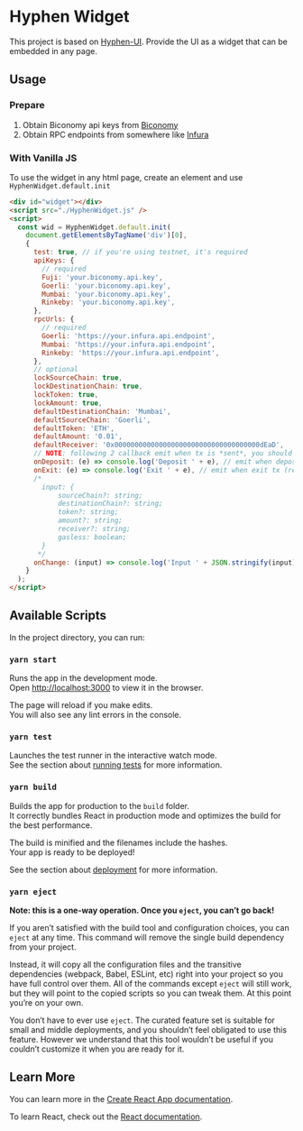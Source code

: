 # Hyphen Widget

This project is based on [Hyphen-UI](https://github.com/bcnmy/hyphen-ui/). Provide the UI as a widget that can be embedded in any page.

## Usage

### Prepare

1. Obtain Biconomy api keys from [Biconomy](https://dashboard.biconomy.io/)
2. Obtain RPC endpoints from somewhere like [Infura](https://infura.io/)

### With Vanilla JS

To use the widget in any html page, create an element and use `HyphenWidget.default.init`

```html
<div id="widget"></div>
<script src="./HyphenWidget.js" />
<script>
  const wid = HyphenWidget.default.init(
    document.getElementsByTagName('div')[0],
    {
      test: true, // if you're using testnet, it's required
      apiKeys: {
        // required
        Fuji: 'your.biconomy.api.key',
        Goerli: 'your.biconomy.api.key',
        Mumbai: 'your.biconomy.api.key',
        Rinkeby: 'your.biconomy.api.key',
      },
      rpcUrls: {
        // required
        Goerli: 'https://your.infura.api.endpoint',
        Mumbai: 'https://your.infura.api.endpoint',
        Rinkeby: 'https://your.infura.api.endpoint',
      },
      // optional
      lockSourceChain: true,
      lockDestinationChain: true,
      lockToken: true,
      lockAmount: true,
      defaultDestinationChain: 'Mumbai',
      defaultSourceChain: 'Goerli',
      defaultToken: 'ETH',
      defaultAmount: '0.01',
      defaultReceiver: '0x000000000000000000000000000000000000dEaD',
      // NOTE: following 2 callback emit when tx is *sent*, you should check the status by yourself
      onDeposit: (e) => console.log('Deposit ' + e), // emit when depost tx is sent
      onExit: (e) => console.log('Exit ' + e), // emit when exit tx (receiver will receive tokens) is sent
      /*
        input: {
            sourceChain?: string;
            destinationChain?: string;
            token?: string;
            amount?: string;
            receiver?: string;
            gasless: boolean;
        }
       */
      onChange: (input) => console.log('Input ' + JSON.stringify(input)),
    }
  );
</script>
```

## Available Scripts

In the project directory, you can run:

### `yarn start`

Runs the app in the development mode.\
Open [http://localhost:3000](http://localhost:3000) to view it in the browser.

The page will reload if you make edits.\
You will also see any lint errors in the console.

### `yarn test`

Launches the test runner in the interactive watch mode.\
See the section about [running tests](https://facebook.github.io/create-react-app/docs/running-tests) for more information.

### `yarn build`

Builds the app for production to the `build` folder.\
It correctly bundles React in production mode and optimizes the build for the best performance.

The build is minified and the filenames include the hashes.\
Your app is ready to be deployed!

See the section about [deployment](https://facebook.github.io/create-react-app/docs/deployment) for more information.

### `yarn eject`

**Note: this is a one-way operation. Once you `eject`, you can’t go back!**

If you aren’t satisfied with the build tool and configuration choices, you can `eject` at any time. This command will remove the single build dependency from your project.

Instead, it will copy all the configuration files and the transitive dependencies (webpack, Babel, ESLint, etc) right into your project so you have full control over them. All of the commands except `eject` will still work, but they will point to the copied scripts so you can tweak them. At this point you’re on your own.

You don’t have to ever use `eject`. The curated feature set is suitable for small and middle deployments, and you shouldn’t feel obligated to use this feature. However we understand that this tool wouldn’t be useful if you couldn’t customize it when you are ready for it.

## Learn More

You can learn more in the [Create React App documentation](https://facebook.github.io/create-react-app/docs/getting-started).

To learn React, check out the [React documentation](https://reactjs.org/).
